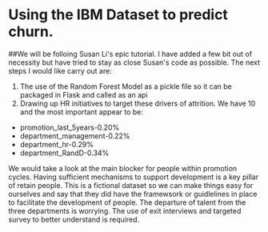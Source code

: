 # Using the IBM Dataset to predict churn. 

##We will be folloing Susan Li's epic tutorial. I have added a few bit out of necessity but have tried to stay as close Susan's code as possible. The next steps I would like carry out are:
1. The use of the Random Forest Model as a pickle file so it can be packaged in Flask and called as an api
2. Drawing up HR initiatives to target these drivers of attrition. We have 10 and the most important appear to be:

* promotion_last_5years-0.20%
* department_management-0.22%
* department_hr-0.29%
* department_RandD-0.34%

We would take a look at the main blocker for people within promotion cycles. Having sufficient mechanisms to support development is a key pillar of retain people. This is a fictional dataset so we can make things easy for ourselves and say that they did have the framewsork or guidlelines in place to facilitate the development of people. The departure of talent from the three departments is worrying. The use of exit interviews and targeted survey to better understand is required.  


